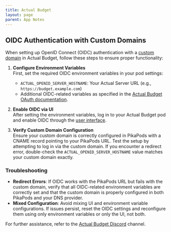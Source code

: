 ```yaml
---
title: Actual Budget
layout: page
parent: App Notes
---
```


## OIDC Authentication with Custom Domains

When setting up OpenID Connect (OIDC) authentication with a [custom domain](/manage/custom-domains) in Actual Budget, follow these steps to ensure proper functionality:

1. **Configure Environment Variables**  
   First, set the required OIDC environment variables in your pod settings:

   - `ACTUAL_OPENID_SERVER_HOSTNAME`: Your Actual Server URL (e.g., `https://budget.example.com`)
   - Additional OIDC-related variables as specified in the [Actual Budget OAuth documentation](https://actualbudget.org/docs/experimental/oauth-auth/).

2. **Enable OIDC via UI**  
   After setting the environment variables, log in to your Actual Budget pod and enable OIDC through the [user interface](https://actualbudget.org/docs/experimental/oauth-auth/#configuring-openid-using-the-ui).

3. **Verify Custom Domain Configuration**  
   Ensure your custom domain is correctly configured in PikaPods with a CNAME record pointing to your PikaPods URL. Test the setup by attempting to log in via the custom domain. If you encounter a redirect error, double-check the `ACTUAL_OPENID_SERVER_HOSTNAME` value matches your custom domain exactly.

### Troubleshooting

- **Redirect Errors**: If OIDC works with the PikaPods URL but fails with the custom domain, verify that all OIDC-related environment variables are correctly set and that the custom domain is properly configured in both PikaPods and your DNS provider.
- **Mixed Configuration**: Avoid mixing UI and environment variable configurations. If issues persist, reset the OIDC settings and reconfigure them using only environment variables or only the UI, not both.

For further assistance, refer to the [Actual Budget Discord](https://discord.gg/8JfAXSgfRf) channel.

